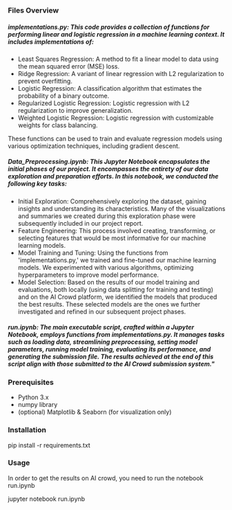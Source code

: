 
### Files Overview

##### implementations.py: This code provides a collection of functions for performing linear and logistic regression in a machine learning context. It includes implementations of:

- Least Squares Regression: A method to fit a linear model to data using the mean squared error (MSE) loss.
- Ridge Regression: A variant of linear regression with L2 regularization to prevent overfitting.
- Logistic Regression: A classification algorithm that estimates the probability of a binary outcome.
- Regularized Logistic Regression: Logistic regression with L2 regularization to improve generalization.
- Weighted Logistic Regression: Logistic regression with customizable weights for class balancing.

These functions can be used to train and evaluate regression models using various optimization techniques, including gradient descent. 

 ##### Data_Preprocessing.ipynb: This Jupyter Notebook encapsulates the initial phases of our project. It encompasses the entirety of our data exploration and preparation efforts. In this notebook, we conducted the following key tasks:
- Initial Exploration: Comprehensively exploring the dataset, gaining insights and understanding its characteristics. Many of the visualizations and summaries we created during this exploration phase were subsequently included in our project report.
- Feature Engineering: This process involved creating, transforming, or selecting features that would be most informative for our machine learning models.
- Model Training and Tuning: Using the functions from 'implementations.py,' we trained and fine-tuned our machine learning models. We experimented with various algorithms, optimizing hyperparameters to improve model performance.
- Model Selection: Based on the results of our model training and evaluations, both locally (using data splitting for training and testing) and on the AI Crowd platform, we identified the models that produced the best results. These selected models are the ones we further investigated and refined in our subsequent project phases.


##### run.ipynb: The main executable script, crafted within a Jupyter Notebook, employs functions from implementations.py. It manages tasks such as loading data, streamlining preprocessing, setting model parameters, running model training, evaluating its performance, and generating the submission file. The results achieved at the end of this script align with those submitted to the AI Crowd submission system."


### Prerequisites

- Python 3.x
- numpy library
- (optional) Matplotlib & Seaborn (for visualization only)


### Installation

pip install -r requirements.txt

### Usage

In order to get the results on AI crowd, you need to run the notebook run.ipynb

jupyter notebook run.ipynb
